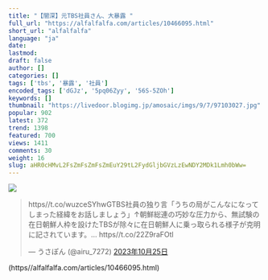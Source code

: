 ```yaml
---
title: "【闇深】元TBS社員さん、大暴露 "
full_url: "https://alfalfalfa.com/articles/10466095.html"
short_url: "alfalfalfa"
language: "ja"
date: 
lastmod: 
draft: false
author: []
categories: []
tags: ['tbs', '暴露', '社員']
encoded_tags: ['dGJz', '5pq06Zyy', '56S-5ZOh']
keywords: []
thumbnail: "https://livedoor.blogimg.jp/amosaic/imgs/9/7/97103027.jpg"
popular: 902
latest: 372
trend: 1398
featured: 700
views: 1411
comments: 30
weight: 16
slug: aHR0cHMvL2FsZmFsZmFsZmEuY29tL2FydGljbGVzLzEwNDY2MDk1Lmh0bWw=
---
```


![](https://livedoor.blogimg.jp/amosaic/imgs/9/7/97103027.jpg)

<blockquote class='twitter-tweet'><p lang='ja' dir='ltr'>https//t.co/wuzceSYhwGTBS社員の独り言「うちの局がこんなになってしまった経緯をお話しましょう」↑朝鮮総連の巧妙な圧力から、無試験の在日朝鮮人枠を設けたTBSが除々に在日朝鮮人に乗っ取られる様子が克明に記されています。… https//t.co/22Z9raFOtl</p>— うさぽん (@airu_7272) <a href='https//twitter.com/airu_7272/status/1717144113685131703' target='_blank' rel='nofollow'>2023年10月25日</a></blockquote> 

(https//alfalfalfa.com/articles/10466095.html)
